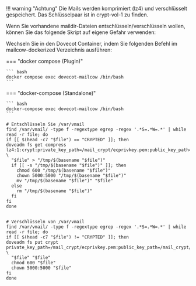 !!! warning "Achtung"
	Die Mails werden komprimiert (lz4) und verschlüsselt gespeichert. Das Schlüsselpaar ist in crypt-vol-1 zu finden.

Wenn Sie vorhandene maildir-Dateien entschlüsseln/verschlüsseln wollen, können Sie das folgende Skript auf eigene Gefahr verwenden:

Wechseln Sie in den Dovecot Container, indem Sie folgenden Befehl im mailcow-dockerized Verzeichnis ausführen:

=== "docker compose (Plugin)"

    ``` bash
	docker compose exec dovecot-mailcow /bin/bash
    ```

=== "docker-compose (Standalone)"

    ``` bash
	docker-compose exec dovecot-mailcow /bin/bash
    ```


```
# Entschlüsseln Sie /var/vmail
find /var/vmail/ -type f -regextype egrep -regex '.*S=.*W=.*' | while read -r file; do
if [[ $(head -c7 "$file") == "CRYPTED" ]]; then
doveadm fs get compress lz4:1:crypt:private_key_path=/mail_crypt/ecprivkey.pem:public_key_path=/mail_crypt/ecpubkey.pem:posix:prefix=/ \
  "$file" > "/tmp/$(basename "$file")"
  if [[ -s "/tmp/$(basename "$file")" ]]; then
    chmod 600 "/tmp/$(basename "$file")"
    chown 5000:5000 "/tmp/$(basename "$file")"
    mv "/tmp/$(basename "$file")" "$file"
  else
    rm "/tmp/$(basename "$file")"
  fi
fi
done


# Verschlüsseln von /var/vmail
find /var/vmail/ -type f -regextype egrep -regex '.*S=.*W=.*' | while read -r file; do
if [[ $(head -c7 "$file") != "CRYPTED" ]]; then
doveadm fs put crypt private_key_path=/mail_crypt/ecprivkey.pem:public_key_path=/mail_crypt/ecpubkey.pem:posix:prefix=/ \
  "$file" "$file"
  chmod 600 "$file"
  chown 5000:5000 "$file"
fi
done
```
